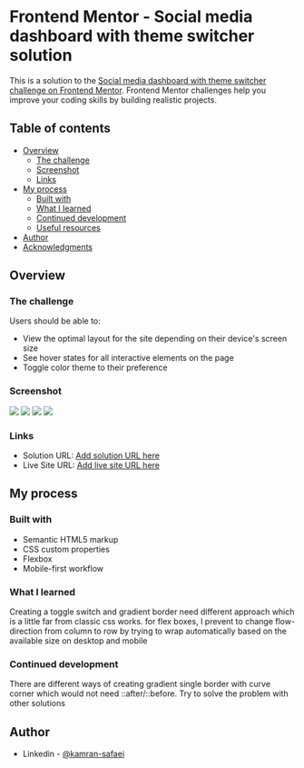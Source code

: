 # Frontend Mentor - Social media dashboard with theme switcher solution

This is a solution to the [Social media dashboard with theme switcher challenge on Frontend Mentor](https://www.frontendmentor.io/challenges/social-media-dashboard-with-theme-switcher-6oY8ozp_H). Frontend Mentor challenges help you improve your coding skills by building realistic projects. 

## Table of contents

- [Overview](#overview)
  - [The challenge](#the-challenge)
  - [Screenshot](#screenshot)
  - [Links](#links)
- [My process](#my-process)
  - [Built with](#built-with)
  - [What I learned](#what-i-learned)
  - [Continued development](#continued-development)
  - [Useful resources](#useful-resources)
- [Author](#author)
- [Acknowledgments](#acknowledgments)


## Overview

### The challenge

Users should be able to:

- View the optimal layout for the site depending on their device's screen size
- See hover states for all interactive elements on the page
- Toggle color theme to their preference

### Screenshot

![](./01.PNG)
![](./02.PNG)
![](./03.PNG)
![](./04.PNG)


### Links

- Solution URL: [Add solution URL here](https://github.com/neo2enigma/social-media-dashboard-with-theme-switcher-master)
- Live Site URL: [Add live site URL here](https://neo2enigma.github.io/social-media-dashboard-with-theme-switcher-master/)

## My process

### Built with

- Semantic HTML5 markup
- CSS custom properties
- Flexbox
- Mobile-first workflow

### What I learned

Creating a toggle switch and gradient border need different approach which is a little far from classic css works. 
for flex boxes, I prevent to change flow-direction from column to row by trying to wrap automatically based on the available size on desktop and mobile

### Continued development

There are different ways of creating gradient single border with curve corner which would not need ::after/::before. Try to solve the problem with other solutions

## Author

- Linkedin - [@kamran-safaei](https://www.linkedin.com/in/kamran-safaei/)